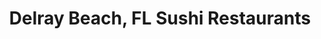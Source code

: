 ---
layout: city
title: Delray Beach, FL Sushi Restaurants
permalink: /florida/delray-beach/
stateAbbr: FL
stateName: Florida
cityName: Delray Beach
---